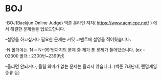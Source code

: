 # BOJ
-BOJ(Baekjun Online Judge)
백준 온라인 저지( https://www.acmicpc.net/ ) 에서 해결한 문제들을 업로드합니다.

-설명을 하고싶거나 필요한 문제는 커밋 코멘트에 설명을 적어뒀습니다.

-N 폴더에는 'N ~ N+99'번까지의 문제 중 제가 푼 문제가 들어있습니다. (ex - 02300 폴더 : 2300번~2399번)

-올리면 안되거나, 올릴 의미가 없는 문제는 올리지 않습니다. (백준 7대난제, 랜덤게임 종류 등)

